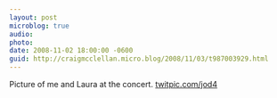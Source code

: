 ```yaml
---
layout: post
microblog: true
audio: 
photo: 
date: 2008-11-02 18:00:00 -0600
guid: http://craigmcclellan.micro.blog/2008/11/03/t987003929.html
---
```

Picture of me and Laura at the concert. 
[twitpic.com/jod4](http://twitpic.com/jod4)
